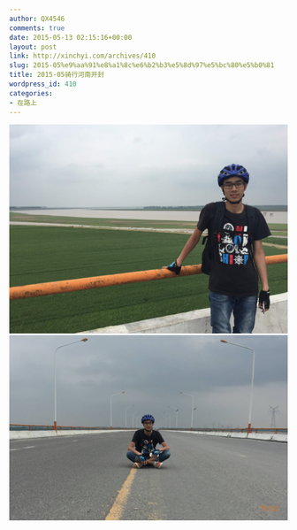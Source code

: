 ```yaml
---
author: QX4546
comments: true
date: 2015-05-13 02:15:16+00:00
layout: post
link: http://xinchyi.com/archives/410
slug: 2015-05%e9%aa%91%e8%a1%8c%e6%b2%b3%e5%8d%97%e5%bc%80%e5%b0%81
title: 2015-05骑行河南开封
wordpress_id: 410
categories:
- 在路上
---
```


![骑行河南开封](/assets/img/2015/05/7c47129563ab4a6e.jpg)
![骑行河南开封](/assets/img/2015/05/2015-05-03-22.53.52.jpg)
